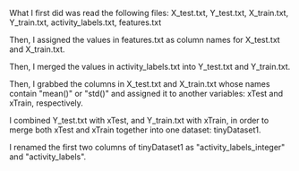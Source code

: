 
What I first did was read the following files:
X_test.txt, Y_test.txt, X_train.txt, Y_train.txt, activity_labels.txt, features.txt

Then, I assigned the values in features.txt as column names for X_test.txt and X_train.txt.

Then, I merged the values in activity_labels.txt into Y_test.txt and Y_train.txt.

Then, I grabbed the columns in X_test.txt and X_train.txt whose names contain "mean()" or "std()" and assigned it to another variables: xTest and xTrain, respectively.

I combined Y_test.txt with xTest, and Y_train.txt with xTrain, in order to merge both xTest and xTrain together into one dataset: tinyDataset1.

I renamed the first two columns of tinyDataset1 as "activity_labels_integer" and "activity_labels".